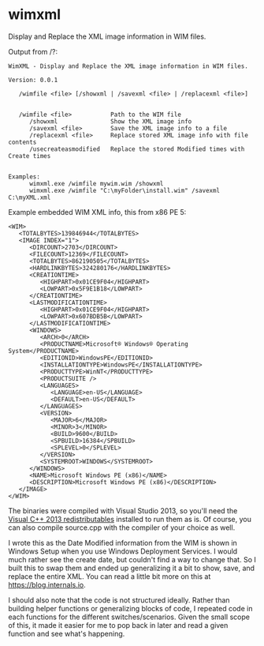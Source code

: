 wimxml
======

Display and Replace the XML image information in WIM files.

Output from /?:

```
WimXML - Display and Replace the XML image information in WIM files.

Version: 0.0.1

   /wimfile <file> [/showxml | /savexml <file> | /replacexml <file>]


   /wimfile <file>           Path to the WIM file
      /showxml               Show the XML image info
      /savexml <file>        Save the XML image info to a file
      /replacexml <file>     Replace stored XML image info with file contents
      /usecreateasmodified   Replace the stored Modified times with Create times


Examples:
      wimxml.exe /wimfile mywim.wim /showxml
      wimxml.exe /wimfile "C:\myFolder\install.wim" /savexml C:\myXML.xml
```

	  
Example embedded WIM XML info, this from x86 PE 5:
```
<WIM>
   <TOTALBYTES>139846944</TOTALBYTES>
   <IMAGE INDEX="1">
      <DIRCOUNT>2703</DIRCOUNT>
      <FILECOUNT>12369</FILECOUNT>
      <TOTALBYTES>862190505</TOTALBYTES>
      <HARDLINKBYTES>324280176</HARDLINKBYTES>
      <CREATIONTIME>
         <HIGHPART>0x01CE9F04</HIGHPART>
         <LOWPART>0x5F9E1B18</LOWPART>
      </CREATIONTIME>
      <LASTMODIFICATIONTIME>
         <HIGHPART>0x01CE9F04</HIGHPART>
         <LOWPART>0x607BDB5B</LOWPART>
      </LASTMODIFICATIONTIME>
      <WINDOWS>
         <ARCH>0</ARCH>
         <PRODUCTNAME>Microsoft® Windows® Operating System</PRODUCTNAME>
         <EDITIONID>WindowsPE</EDITIONID>
         <INSTALLATIONTYPE>WindowsPE</INSTALLATIONTYPE>
         <PRODUCTTYPE>WinNT</PRODUCTTYPE>
         <PRODUCTSUITE />
         <LANGUAGES>
            <LANGUAGE>en-US</LANGUAGE>
            <DEFAULT>en-US</DEFAULT>
         </LANGUAGES>
         <VERSION>
            <MAJOR>6</MAJOR>
            <MINOR>3</MINOR>
            <BUILD>9600</BUILD>
            <SPBUILD>16384</SPBUILD>
            <SPLEVEL>0</SPLEVEL>
         </VERSION>
         <SYSTEMROOT>WINDOWS</SYSTEMROOT>
      </WINDOWS>
      <NAME>Microsoft Windows PE (x86)</NAME>
      <DESCRIPTION>Microsoft Windows PE (x86)</DESCRIPTION>
   </IMAGE>
</WIM>
```

The binaries were compiled with Visual Studio 2013, so you'll need the [Visual C++ 2013 redistributables](http://www.microsoft.com/en-us/download/details.aspx?id=40784) installed to run them as is. Of course, you can also compile source.cpp with the compiler of your choice as well.

I wrote this as the Date Modified information from the WIM is shown in Windows Setup when you use Windows Deployment Services. I would much rather see the create date, but couldn't find a way to change that. So I built this to swap them and ended up generalizing it a bit to show, save, and replace the entire XML. You can read a little bit more on this at https://blog.internals.io.

I should also note that the code is not structured ideally. Rather than building helper functions or generalizing blocks of code, I repeated code in each functions for the different switches/scenarios. Given the small scope of this, it made it easier for me to pop back in later and read a given function and see what's happening.
